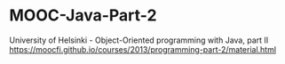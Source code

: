 # MOOC-Java-Part-2
University of Helsinki - Object-Oriented programming with Java, part II https://moocfi.github.io/courses/2013/programming-part-2/material.html

